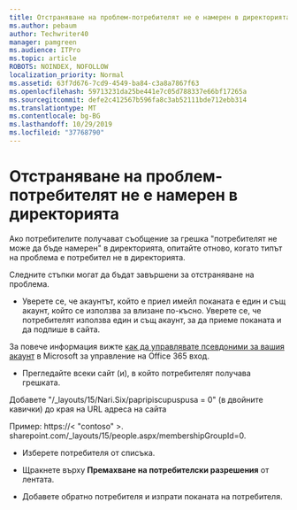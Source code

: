 ```yaml
---
title: Отстраняване на проблем-потребителят не е намерен в директорията
ms.author: pebaum
author: Techwriter40
manager: pamgreen
ms.audience: ITPro
ms.topic: article
ROBOTS: NOINDEX, NOFOLLOW
localization_priority: Normal
ms.assetid: 63f7d676-7cd9-4549-ba84-c3a8a7867f63
ms.openlocfilehash: 59713231da25be441e7c05d788337e66bf17265a
ms.sourcegitcommit: defe2c412567b596fa8c3ab52111bde712ebb314
ms.translationtype: MT
ms.contentlocale: bg-BG
ms.lasthandoff: 10/29/2019
ms.locfileid: "37768790"
---
```

# <a name="troubleshoot-issue---user-not-found-in-directory"></a>Отстраняване на проблем-потребителят не е намерен в директорията

Ако потребителите получават съобщение за грешка "потребителят не може да бъде намерен" в директорията, опитайте отново, когато типът на проблема е потребител не в директорията.

Следните стъпки могат да бъдат завършени за отстраняване на проблема.

- Уверете се, че акаунтът, който е приел имейл поканата е един и същ акаунт, който се използва за влизане по-късно. Уверете се, че потребителят използва един и същ акаунт, за да приеме поканата и да подпише в сайта. 

За повече информация вижте [как да управлявате псевдоними за вашия акаунт</a> в Microsoft за управление на Office 365 вход](https://support.microsoft.com/help/12407/microsoft-account-how-to-manage-aliases). 

- Прегледайте всеки сайт (и), в който потребителят получава грешката. 

Добавете "/_layouts/15/Nari.Six/papripiscupuspusa = 0" (в двойните кавички) до края на URL адреса на сайта 

Пример: https://< "contoso" >. sharepoint.com/_layouts/15/people.aspx/membershipGroupId=0.

- Изберете потребителя от списъка.

- Щракнете върху **Премахване на потребителски разрешения** от лентата. 
-  Добавете обратно потребителя и изпрати поканата на потребителя.


